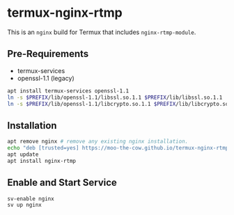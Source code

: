 # termux-nginx-rtmp

This is an `nginx` build for Termux that includes `nginx-rtmp-module`.

## Pre-Requirements
+ termux-services
+ openssl-1.1 (legacy)
```sh
apt install termux-services openssl-1.1
ln -s $PREFIX/lib/openssl-1.1/libssl.so.1.1 $PREFIX/lib/libssl.so.1.1
ln -s $PREFIX/lib/openssl-1.1/libcrypto.so.1.1 $PREFIX/lib/libcrypto.so.1.1
```

## Installation

```sh
apt remove nginx # remove any existing nginx installation.
echo "deb [trusted=yes] https://moo-the-cow.github.io/termux-nginx-rtmp/ termux extras" > $PREFIX/etc/apt/sources.list.d/nginx-rtmp.list
apt update
apt install nginx-rtmp
```

## Enable and Start Service
```sh
sv-enable nginx
sv up nginx
```

